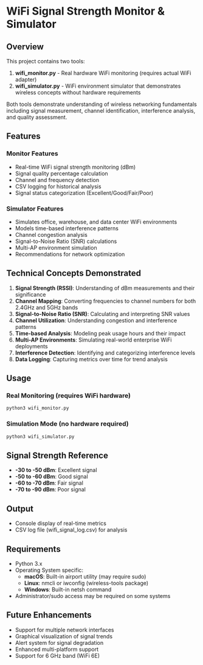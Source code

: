 # WiFi Signal Strength Monitor & Simulator

## Overview
This project contains two tools:
1. **wifi_monitor.py** - Real hardware WiFi monitoring (requires actual WiFi adapter)
2. **wifi_simulator.py** - WiFi environment simulator that demonstrates wireless concepts without hardware requirements

Both tools demonstrate understanding of wireless networking fundamentals including signal measurement, channel identification, interference analysis, and quality assessment.

## Features

### Monitor Features
- Real-time WiFi signal strength monitoring (dBm)
- Signal quality percentage calculation
- Channel and frequency detection
- CSV logging for historical analysis
- Signal status categorization (Excellent/Good/Fair/Poor)

### Simulator Features
- Simulates office, warehouse, and data center WiFi environments
- Models time-based interference patterns
- Channel congestion analysis
- Signal-to-Noise Ratio (SNR) calculations
- Multi-AP environment simulation
- Recommendations for network optimization

## Technical Concepts Demonstrated
1. **Signal Strength (RSSI)**: Understanding of dBm measurements and their significance
2. **Channel Mapping**: Converting frequencies to channel numbers for both 2.4GHz and 5GHz bands
3. **Signal-to-Noise Ratio (SNR)**: Calculating and interpreting SNR values
4. **Channel Utilization**: Understanding congestion and interference patterns
5. **Time-based Analysis**: Modeling peak usage hours and their impact
6. **Multi-AP Environments**: Simulating real-world enterprise WiFi deployments
7. **Interference Detection**: Identifying and categorizing interference levels
8. **Data Logging**: Capturing metrics over time for trend analysis

## Usage

### Real Monitoring (requires WiFi hardware)
```bash
python3 wifi_monitor.py
```

### Simulation Mode (no hardware required)
```bash
python3 wifi_simulator.py
```

## Signal Strength Reference
- **-30 to -50 dBm**: Excellent signal
- **-50 to -60 dBm**: Good signal  
- **-60 to -70 dBm**: Fair signal
- **-70 to -90 dBm**: Poor signal

## Output
- Console display of real-time metrics
- CSV log file (wifi_signal_log.csv) for analysis

## Requirements
- Python 3.x
- Operating System specific:
  - **macOS**: Built-in airport utility (may require sudo)
  - **Linux**: nmcli or iwconfig (wireless-tools package)
  - **Windows**: Built-in netsh command
- Administrator/sudo access may be required on some systems

## Future Enhancements
- Support for multiple network interfaces
- Graphical visualization of signal trends
- Alert system for signal degradation
- Enhanced multi-platform support
- Support for 6 GHz band (WiFi 6E)
